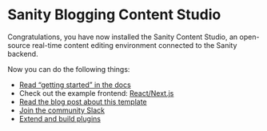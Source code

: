 # Sanity Blogging Content Studio

Congratulations, you have now installed the Sanity Content Studio, an open-source real-time content editing environment connected to the Sanity backend.

Now you can do the following things:

-   [Read “getting started” in the docs](https://www.sanity.io/docs/introduction/getting-started?utm_source=readme)
-   Check out the example frontend: [React/Next.js](https://github.com/sanity-io/tutorial-sanity-blog-react-next)
-   [Read the blog post about this template](https://www.sanity.io/blog/build-your-own-blog-with-sanity-and-next-js?utm_source=readme)
-   [Join the community Slack](https://slack.sanity.io/?utm_source=readme)
-   [Extend and build plugins](https://www.sanity.io/docs/content-studio/extending?utm_source=readme)
